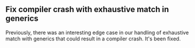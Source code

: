 ## Fix compiler crash with exhaustive match in generics

Previously, there was an interesting edge case in our handling of exhaustive match with generics that could result in a compiler crash. It's been fixed.

